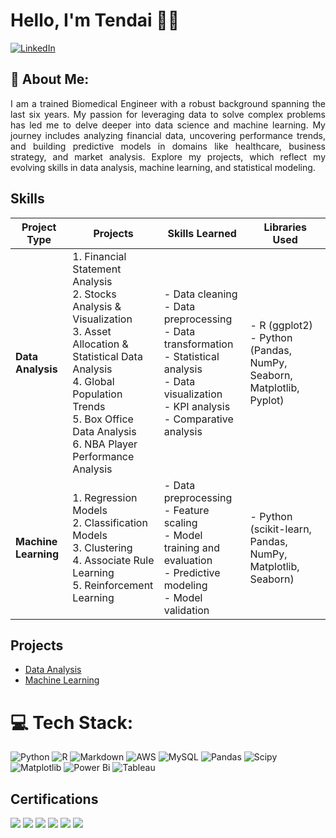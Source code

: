 # Hello, I'm Tendai 👋🏾

[![LinkedIn](https://img.shields.io/badge/LinkedIn-%230077B5.svg?logo=linkedin&logoColor=white)](https://linkedin.com/in/https://www.linkedin.com/in/tendai-sibanda) 

## 💫 About Me:

<p align="justify">
I am a trained Biomedical Engineer with a robust background spanning the last six years. My passion for leveraging data to solve complex problems has led me to delve deeper into data science and machine learning. My journey includes analyzing financial data, uncovering performance trends, and building predictive models in domains like healthcare, business strategy, and market analysis. Explore my projects, which reflect my evolving skills in data analysis, machine learning, and statistical modeling.
</p>

## Skills
<p align="justify">
 
| **Project Type**         | **Projects**                                                                                     | **Skills Learned**                                                                                                     | **Libraries Used**                                                                                                     |
|--------------------------|--------------------------------------------------------------------------------------------------|------------------------------------------------------------------------------------------------------------------------|------------------------------------------------------------------------------------------------------------------------|
| **Data Analysis**         | 1. Financial Statement Analysis  <br> 2. Stocks Analysis & Visualization <br> 3.  Asset Allocation & Statistical Data Analysis  <br> 4. Global Population Trends <br> 5. Box Office Data Analysis  <br> 6. NBA Player Performance Analysis | - Data cleaning <br> - Data preprocessing <br> - Data transformation <br> - Statistical analysis <br> - Data visualization <br> - KPI analysis <br> - Comparative analysis | - R (ggplot2)  <br> - Python (Pandas, NumPy, Seaborn, Matplotlib, Pyplot) |
| **Machine Learning**      | 1. Regression Models  <br> 2. Classification Models <br> 3. Clustering <br> 4. Associate Rule Learning <br> 5. Reinforcement Learning | - Data preprocessing <br> - Feature scaling <br> - Model training and evaluation <br> - Predictive modeling <br> - Model validation | - Python (scikit-learn, Pandas, NumPy, Matplotlib, Seaborn) |

## Projects
- <a href="https://github.com/tendai-codes/Data-Analysis/tree/main">Data Analysis</a>
- <a href="https://github.com/tendai-codes/Machine-Learning/tree/main">Machine Learning</a>


# 💻 Tech Stack:
![Python](https://img.shields.io/badge/python-3670A0?style=flat&logo=python&logoColor=ffdd54) ![R](https://img.shields.io/badge/r-%23276DC3.svg?style=flat&logo=r&logoColor=white) ![Markdown](https://img.shields.io/badge/markdown-%23000000.svg?style=flat&logo=markdown&logoColor=white) ![AWS](https://img.shields.io/badge/AWS-%23FF9900.svg?style=flat&logo=amazon-aws&logoColor=white) ![MySQL](https://img.shields.io/badge/mysql-4479A1.svg?style=flat&logo=mysql&logoColor=white) ![Pandas](https://img.shields.io/badge/pandas-%23150458.svg?style=flat&logo=pandas&logoColor=white) ![Scipy](https://img.shields.io/badge/SciPy-%230C55A5.svg?style=flat&logo=scipy&logoColor=%white) ![Matplotlib](https://img.shields.io/badge/Matplotlib-%23ffffff.svg?style=flat&logo=Matplotlib&logoColor=black) ![Power Bi](https://img.shields.io/badge/power_bi-F2C811?style=flat&logo=powerbi&logoColor=black) 
![Tableau](https://img.shields.io/badge/Tableau-E97627?style=flat&logo=Tableau&logoColor=white)

## Certifications
<div>
<a href="https://www.udemy.com/certificate/UC-32d1eeb2-0446-4387-ab5d-b8cc4c131141/"><img src="https://img.shields.io/badge/-R%20Programming%20A--Z™:%20R%20For%20Data%20Science-FF0000?&style=for-the-badge&logo=R&logoColor=white" /></a>
<a href="https://www.udemy.com/certificate/UC-4dbe4613-a162-4ebe-b626-a722d38dfe87/"><img src="https://img.shields.io/badge/-Python%20A--Z™:%20Python%20For%20Data%20Science-FF0000?&style=for-the-badge&logo=Python&logoColor=white" /></a>
<a href="https://www.coursera.org/account/accomplishments/specialization/certificate/VCMG4JJ46GNG"><img src="https://img.shields.io/badge/-Google-4285F4?&style=for-the-badge&logo=Google&logoColor=white" /></a>
<a href="https://www.coursera.org/account/accomplishments/verify/9Q285DC3RY79"><img src="https://img.shields.io/badge/-Coursera-2A73CC?&style=for-the-badge&logo=Coursera&logoColor=white" /></a>
<a href="https://www.coursera.org/account/accomplishments/verify/2T73BQ8M2AV3"><img src="https://img.shields.io/badge/-Coursera-2A73CC?&style=for-the-badge&logo=Coursera&logoColor=white" /></a>
<a href="https://www.credly.com/badges/a93cc5e2-ffbe-4cc0-95a2-8fbf4a2560f6/linked_in_profile"><img src="https://img.shields.io/badge/-Amazon%20AWS-232F3E?&style=for-the-badge&logo=Amazon%20AWS&logoColor=white" /></a>
</div>




